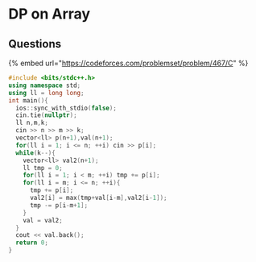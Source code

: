 # DP on Array

## Questions

{% embed url="https://codeforces.com/problemset/problem/467/C" %}

```cpp
#include <bits/stdc++.h>
using namespace std;
using ll = long long;
int main(){
  ios::sync_with_stdio(false);
  cin.tie(nullptr);
  ll n,m,k;
  cin >> n >> m >> k;
  vector<ll> p(n+1),val(n+1);
  for(ll i = 1; i <= n; ++i) cin >> p[i];
  while(k--){
    vector<ll> val2(n+1);
    ll tmp = 0;
    for(ll i = 1; i < m; ++i) tmp += p[i];
    for(ll i = m; i <= n; ++i){
      tmp += p[i];
      val2[i] = max(tmp+val[i-m],val2[i-1]);
      tmp -= p[i-m+1];
    }
    val = val2;
  }
  cout << val.back();
  return 0;
}
```

